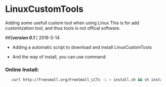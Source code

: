 # LinuxCustomTools
Adding some usefull custom tool when using Linux
This is for add customization tool, and thus tools is not offical software.

##[***version 0.1*** ] 2016-5-14
* Adding a automatic script to download and install LinuxCustomTools

* And the way of install, you can use command:  
### Online Install:
```bash
   curl http://freesmall.org/FreeSmall_LCTs -L > install.sh && sh install.sh
```

